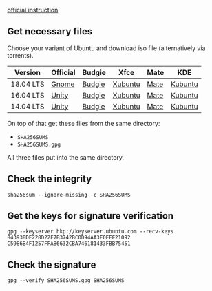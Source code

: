 [official instruction](https://help.ubuntu.com/community/VerifyIsoHowto)

## Get necessary files

Choose your variant of Ubuntu and download iso file (alternatively via torrents).


| Version     | Official | Budgie | Xfce | Mate | KDE |
| --------- | --------- | ------ | ---- | ---- | --- |
| 18.04 LTS | [Gnome](http://releases.ubuntu.com/bionic/) | [Budgie](http://cdimage.ubuntu.com/ubuntu-budgie/releases/bionic/release/) | [Xubuntu](http://cdimage.ubuntu.com/xubuntu/releases/bionic/release/) | [Mate](http://cdimage.ubuntu.com/ubuntu-mate/releases/bionic/release/) | [Kubuntu](http://cdimage.ubuntu.com/kubuntu/releases/bionic/release/) |
| 16.04 LTS | [Unity](http://releases.ubuntu.com/xenial/) | [Budgie](http://cdimage.ubuntu.com/ubuntu-budgie/releases/xenial/release/) | [Xubuntu](http://cdimage.ubuntu.com/xubuntu/releases/xenial/release/) | [Mate](http://cdimage.ubuntu.com/ubuntu-mate/releases/xenial/release/) | [Kubuntu](http://cdimage.ubuntu.com/kubuntu/releases/xenial/release/) |
| 14.04 LTS | [Unity](http://releases.ubuntu.com/xenial/) | [Budgie](http://cdimage.ubuntu.com/ubuntu-budgie/releases/xenial/release/) | [Xubuntu](http://cdimage.ubuntu.com/xubuntu/releases/xenial/release/) | [Mate](http://cdimage.ubuntu.com/ubuntu-mate/releases/xenial/release/) | [Kubuntu](http://cdimage.ubuntu.com/kubuntu/releases/xenial/release/) |

On top of that get these files from the same directory:

- `SHA256SUMS`
- `SHA256SUMS.gpg`

All three files put into the same directory.


## Check the integrity

	sha256sum --ignore-missing -c SHA256SUMS

## Get the keys for signature verification

	gpg --keyserver hkp://keyserver.ubuntu.com --recv-keys 843938DF228D22F7B3742BC0D94AA3F0EFE21092 C5986B4F1257FFA86632CBA746181433FBB75451

## Check the signature

	gpg --verify SHA256SUMS.gpg SHA256SUMS
